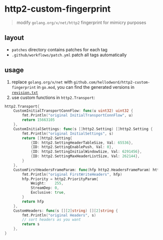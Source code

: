 # http2-custom-fingerprint

> modify `golang.org/x/net/http2` fingerprint for mimicry purposes

## layout

- `patches` directory contains patches for each tag
- `.github/workflows/patch.yml` patch all tags automatically

## usage

1. replace `golang.org/x/net` with `github.com/hellodword/http2-custom-fingerprint` in `go.mod`, you can find the generated versions in [`revision.txt`](./revision.txt)
2. use custom functions in `http2.Transport`:

```go
http2.Transport{
	CustomInitialTransportConnFlow: func(u uint32) uint32 {
		fmt.Println("original InitialTransportConnFlow", u)
		return 15663105
	},
	CustomInitialSettings: func(s []http2.Setting) []http2.Setting {
		fmt.Println("original InitialSettings", s)
		return []http2.Setting{
			{ID: http2.SettingHeaderTableSize, Val: 65536},
			{ID: http2.SettingEnablePush, Val: 0},
			{ID: http2.SettingInitialWindowSize, Val: 6291456},
			{ID: http2.SettingMaxHeaderListSize, Val: 262144},
		}
	},
	CustomFirstHeadersFrameParam: func(hfp http2.HeadersFrameParam) http2.HeadersFrameParam {
		fmt.Println("original FirstWriteHeaders", hfp)
		hfp.Priority = http2.PriorityParam{
			Weight:    255,
			StreamDep: 0,
			Exclusive: true,
		}
		return hfp
	},
	CustomHeaders: func(s [][2]string) [][2]string {
		fmt.Println("original Headers", s)
        // sort headers as you want
		return s
	},
}
```
